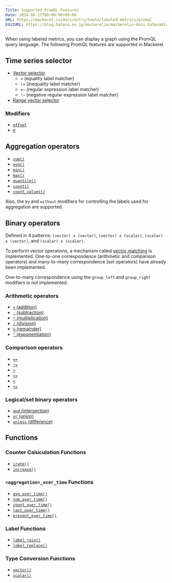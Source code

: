 ```yaml
---
Title: Supported PromQL Features
Date: 2024-06-27T00:00:00+09:00
URL: https://mackerel.io/docs/entry/howto/labeled-metrics/promql
EditURL: https://blog.hatena.ne.jp/mackerelio/mackerelio-docs.hatenablog.mackerel.io/atom/entry/6801883189090642183
---
```


When using labeled metrics, you can display a graph using the PromQL query language. The following PromQL features are supported in Mackerel.

## Time series selector

- [Vector selector](https://prometheus.io/docs/prometheus/latest/querying/basics/#instant-vector-selectors)
  - `=` (equality label matcher)
  - `!=` (inequality label matcher)
  - `=~` (regular expression label matcher)
  - `!~` (negative regular expression label matcher)
- [Range vector selector](https://prometheus.io/docs/prometheus/latest/querying/basics/#range-vector-selectors)

### Modifiers

- [`offset`](https://prometheus.io/docs/prometheus/latest/querying/basics/#offset-modifier)
- [`@`](https://prometheus.io/docs/prometheus/latest/querying/basics/#modifier)

## Aggregation operators

- [`sum()`](https://prometheus.io/docs/prometheus/latest/querying/operators/#aggregation-operators)
- [`avg()`](https://prometheus.io/docs/prometheus/latest/querying/operators/#aggregation-operators)
- [`min()`](https://prometheus.io/docs/prometheus/latest/querying/operators/#aggregation-operators)
- [`max()`](https://prometheus.io/docs/prometheus/latest/querying/operators/#aggregation-operators)
- [`quantile()`](https://prometheus.io/docs/prometheus/latest/querying/operators/#aggregation-operators)
- [`count()`](https://prometheus.io/docs/prometheus/latest/querying/operators/#aggregation-operators)
- [`count_values()`](https://prometheus.io/docs/prometheus/latest/querying/operators/#aggregation-operators)

Also, the `by` and `without` modifiers for controlling the labels used for aggregation are supported.

## Binary operators

Defined in 4 patterns: `(vector) x (vector)`, `(vector) x (scalar)`, `(scalar) x (vector)`, and `(scalar) x (scalar)`.

To perform vector operations, a mechanism called [vector matching](https://prometheus.io/docs/prometheus/latest/querying/operators/#vector-matching) is implemented. One-to-one correspondence (arithmetic and comparison operators) and many-to-many correspondence (set operators) have already been implemented.

One-to-many correspondence using the `group_left` and `group_right` modifiers is not implemented.

### Arithmetic operators

- [`+` (addition)](https://prometheus.io/docs/prometheus/latest/querying/operators/#arithmetic-binary-operators)
- [`-` (subtraction)](https://prometheus.io/docs/prometheus/latest/querying/operators/#arithmetic-binary-operators)
- [`*` (multiplication)](https://prometheus.io/docs/prometheus/latest/querying/operators/#arithmetic-binary-operators)
- [`/` (division)](https://prometheus.io/docs/prometheus/latest/querying/operators/#arithmetic-binary-operators)
- [`%` (remainder)](https://prometheus.io/docs/prometheus/latest/querying/operators/#arithmetic-binary-operators)
- [`^` (exponentiation)](https://prometheus.io/docs/prometheus/latest/querying/operators/#arithmetic-binary-operators)

### Comparison operators

- [`==`](https://prometheus.io/docs/prometheus/latest/querying/operators/#comparison-binary-operators)
- [`!=`](https://prometheus.io/docs/prometheus/latest/querying/operators/#comparison-binary-operators)
- [`>`](https://prometheus.io/docs/prometheus/latest/querying/operators/#comparison-binary-operators)
- [`>=`](https://prometheus.io/docs/prometheus/latest/querying/operators/#comparison-binary-operators)
- [`<`](https://prometheus.io/docs/prometheus/latest/querying/operators/#comparison-binary-operators)
- [`<=`](https://prometheus.io/docs/prometheus/latest/querying/operators/#comparison-binary-operators)

### Logical/set binary operators

- [`and` (intersection)](https://prometheus.io/docs/prometheus/latest/querying/operators/#logical-set-binary-operators)
- [`or` (union)](https://prometheus.io/docs/prometheus/latest/querying/operators/#logical-set-binary-operators)
- [`unless` (difference)](https://prometheus.io/docs/prometheus/latest/querying/operators/#logical-set-binary-operators)

## Functions

### Counter Caluculation Functions

- [`irate()`](https://prometheus.io/docs/prometheus/latest/querying/functions/#irate)
- [`increase()`](https://prometheus.io/docs/prometheus/latest/querying/functions/#increase)

### `<aggregation>_over_time` Functions

- [`avg_over_time()`](https://prometheus.io/docs/prometheus/latest/querying/functions/#aggregation_over_time)
- [`sum_over_time()`](https://prometheus.io/docs/prometheus/latest/querying/functions/#aggregation_over_time)
- [`count_over_time()`](https://prometheus.io/docs/prometheus/latest/querying/functions/#aggregation_over_time)
- [`last_over_time()`](https://prometheus.io/docs/prometheus/latest/querying/functions/#aggregation_over_time)
- [`present_over_time()`](https://prometheus.io/docs/prometheus/latest/querying/functions/#aggregation_over_time)

### Label Functions

- [`label_join()`](https://prometheus.io/docs/prometheus/latest/querying/functions/#label_join)
- [`label_replace()`](https://prometheus.io/docs/prometheus/latest/querying/functions/#label_replace)

### Type Conversion Functions

- [`vector()`](https://prometheus.io/docs/prometheus/latest/querying/functions/#vector)
- [`scalar()`](https://prometheus.io/docs/prometheus/latest/querying/functions/#scalar)
